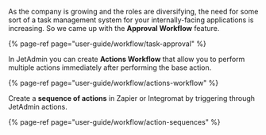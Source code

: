 As the company is growing and the roles are diversifying, the need for some sort of a task management system for your internally-facing applications is increasing. So we came up with the **Approval Workflow** feature.

{% page-ref page="user-guide/workflow/task-approval" %}

In JetAdmin you can create **Actions Workflow** that allow you to perform multiple actions immediately after performing the base action.

{% page-ref page="user-guide/workflow/actions-workflow" %}

Create a **sequence of actions** in Zapier or Integromat by triggering through JetAdmin actions.

{% page-ref page="user-guide/workflow/action-sequences" %}

